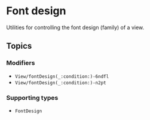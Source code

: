 # Font design

Utilities for controlling the font design (family) of a view.

## Topics

### Modifiers

- ``View/fontDesign(_:condition:)-6ndfl``
- ``View/fontDesign(_:condition:)-n2pt``

### Supporting types

- ``FontDesign``

